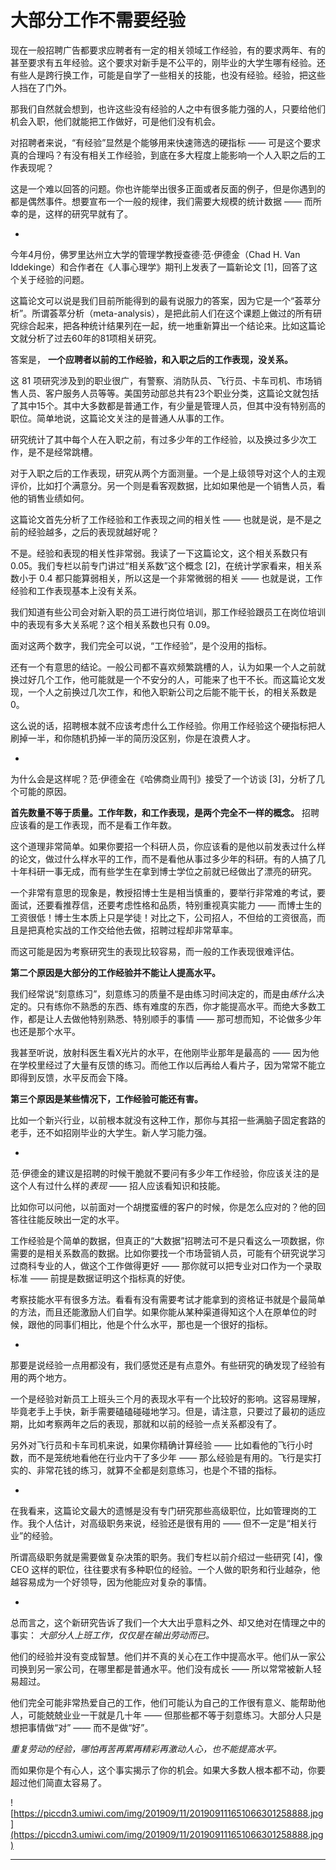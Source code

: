 # 大部分工作不需要经验

现在一般招聘广告都要求应聘者有一定的相关领域工作经验，有的要求两年、有的甚至要求有五年经验。这个要求对新手是不公平的，刚毕业的大学生哪有经验。还有些人是跨行换工作，可能是自学了一些相关的技能，也没有经验。经验，把这些人挡在了门外。

那我们自然就会想到，也许这些没有经验的人之中有很多能力强的人，只要给他们机会入职，他们就能把工作做好，可是他们没有机会。

对招聘者来说，“有经验”显然是个能够用来快速筛选的硬指标 —— 可是这个要求真的合理吗？有没有相关工作经验，到底在多大程度上能影响一个人入职之后的工作表现呢？

这是一个难以回答的问题。你也许能举出很多正面或者反面的例子，但是你遇到的都是偶然事件。想要宣布一个一般的规律，我们需要大规模的统计数据 —— 而所幸的是，这样的研究早就有了。

*

今年4月份，佛罗里达州立大学的管理学教授查德·范·伊德金（Chad H. Van Iddekinge）和合作者在《人事心理学》期刊上发表了一篇新论文 [1]，回答了这个关于经验的问题。

这篇论文可以说是我们目前所能得到的最有说服力的答案，因为它是一个“荟萃分析”。所谓荟萃分析（meta-analysis），是把此前人们在这个课题上做过的所有研究综合起来，把各种统计结果列在一起，统一地重新算出一个结论来。比如这篇论文就分析了过去60年的81项相关研究。

答案是， **一个应聘者以前的工作经验，和入职之后的工作表现，没关系。**

这 81 项研究涉及到的职业很广，有警察、消防队员、飞行员、卡车司机、市场销售人员、客户服务人员等等。美国劳动部总共有23个职业分类，这篇论文就包括了其中15个。其中大多数都是普通工作，有少量是管理人员，但其中没有特别高的职位。简单地说，这篇论文关注的是普通人从事的工作。

研究统计了其中每个人在入职之前，有过多少年的工作经验，以及换过多少次工作，是不是经常跳槽。

对于入职之后的工作表现，研究从两个方面测量。一个是上级领导对这个人的主观评价，比如打个满意分。另一个则是看客观数据，比如如果他是一个销售人员，看他的销售业绩如何。

这篇论文首先分析了工作经验和工作表现之间的相关性 —— 也就是说，是不是之前的经验越多，之后的表现就越好呢？

不是。经验和表现的相关性非常弱。我读了一下这篇论文，这个相关系数只有 0.05。我们专栏以前专门讲过“相关系数”这个概念 [2]，在统计学家看来，相关系数小于 0.4 都只能算弱相关，所以这是一个非常微弱的相关 —— 也就是说，工作经验和工作表现基本上没有关系。

我们知道有些公司会对新入职的员工进行岗位培训，那工作经验跟员工在岗位培训中的表现有多大关系呢？这个相关系数也只有 0.09。

面对这两个数字，我们完全可以说，“工作经验”，是个没用的指标。

还有一个有意思的结论。一般公司都不喜欢频繁跳槽的人，认为如果一个人之前就换过好几个工作，他可能就是一个不安分的人，可能来了也干不长。而这篇论文发现，一个人之前换过几次工作，和他入职新公司之后能不能干长，的相关系数是 0。

这么说的话，招聘根本就不应该考虑什么工作经验。你用工作经验这个硬指标把人刷掉一半，和你随机扔掉一半的简历没区别，你是在浪费人才。

*

为什么会是这样呢？范·伊德金在《哈佛商业周刊》接受了一个访谈 [3]，分析了几个可能的原因。

 **首先数量不等于质量。工作年数，和工作表现，是两个完全不一样的概念。** 招聘应该看的是工作表现，而不是看工作年数。

这个道理非常简单。如果你要招一个科研人员，你应该看的是他以前发表过什么样的论文，做过什么样水平的工作，而不是看他从事过多少年的科研。有的人搞了几十年科研一事无成，而有些学生在拿到博士学位之前就已经做出了漂亮的研究。

一个非常有意思的现象是，教授招博士生是相当慎重的，要举行非常难的考试，要面试，还要看推荐信，还要考虑性格和品质，特别重视真实能力 —— 而博士生的工资很低！博士生本质上只是学徒！对比之下，公司招人，不但给的工资很高，而且是把真枪实战的工作交给他去做，招聘过程却非常草率。

而这可能是因为考察研究生的表现比较容易，而一般的工作表现很难评估。

 **第二个原因是大部分的工作经验并不能让人提高水平。**

我们经常说“刻意练习”，刻意练习的质量不是由练习时间决定的，而是由*练什么*决定的。只有练你不熟悉的东西、练有难度的东西，你才能提高水平。而绝大多数工作，都是让人去做他特别熟悉、特别顺手的事情 —— 那可想而知，不论做多少年也还是那个水平。

我甚至听说，放射科医生看X光片的水平，在他刚毕业那年是最高的 —— 因为他在学校里经过了大量有反馈的练习。而他工作以后再给人看片子，因为常常不能立即得到反馈，水平反而会下降。

 **第三个原因是某些情况下，工作经验可能还有害。**

比如一个新兴行业，以前根本就没有这种工作，那你与其招一些满脑子固定套路的老手，还不如招刚毕业的大学生。新人学习能力强。

*

范·伊德金的建议是招聘的时候干脆就不要问有多少年工作经验，你应该关注的是这个人有过什么样的*表现* —— 招人应该看知识和技能。

比如你可以问他，以前面对一个胡搅蛮缠的客户的时候，你是怎么应对的？他的回答往往能反映出一定的水平。

工作经验是个简单的数据，但真正的“大数据”招聘法可不是只看这么一项数据，你需要的是相关系数高的数据。比如你要找一个市场营销人员，可能有个研究说学习过商科专业的人，做这个工作做得更好 —— 那你就可以把专业对口作为一个录取标准 —— 前提是数据证明这个指标真的好使。

考察技能水平有很多方法。看看有没有需要考试才能拿到的资格证书就是个最简单的方法，而且还能激励人们自学。如果你能从某种渠道得知这个人在原单位的时候，跟他的同事们相比，他是个什么水平，那也是一个很好的指标。

*

那要是说经验一点用都没有，我们感觉还是有点意外。有些研究的确发现了经验有用的两个地方。

一个是经验对新员工上班头三个月的表现水平有一个比较好的影响。这容易理解，毕竟老手上手快，新手需要磕磕碰碰地学习。但是，请注意，只要过了最初的适应期，比如考察两年之后的表现，那就和以前的经验一点关系都没有了。

另外对飞行员和卡车司机来说，如果你精确计算经验 —— 比如看他的飞行小时数，而不是笼统地看他在行业内干了多少年 —— 那么经验是有用的。飞行是实打实的、非常花钱的练习，就算不全都是刻意练习，也是个不错的指标。

*

在我看来，这篇论文最大的遗憾是没有专门研究那些高级职位，比如管理岗的工作。我个人估计，对高级职务来说，经验还是很有用的 —— 但不一定是“相关行业”的经验。

所谓高级职务就是需要做复杂决策的职务。我们专栏以前介绍过一些研究 [4]，像 CEO 这样的职位，往往要求有多种职位的经验。一个人做的职务和行业越杂，他越容易成为一个好领导，因为他能应对复杂的事情。

*

总而言之，这个新研究告诉了我们一个大大出乎意料之外、却又绝对在情理之中的事实： *大部分人上班工作，仅仅是在输出劳动而已。*

他们的经验并没有变成智慧。他们并不真的关心在工作中提高水平。他们从一家公司换到另一家公司，在哪里都是普通水平。他们没有成长 —— 所以常常被新人轻易超过。

他们完全可能非常热爱自己的工作，他们可能认为自己的工作很有意义、能帮助他人，可能兢兢业业一干就是几十年 —— 但那些都不等于刻意练习。大部分人只是想把事情做“对” —— 而不是做“好”。

 *重复劳动的经验，哪怕再苦再累再精彩再激动人心，也不能提高水平。*

而如果你是个有心人，这个事实揭示了你的机会。如果大多数人根本都不动，你要超过他们简直太容易了。

![https://piccdn3.umiwi.com/img/201909/11/201909111651066301258888.jpg](https://piccdn3.umiwi.com/img/201909/11/201909111651066301258888.jpg)

---
